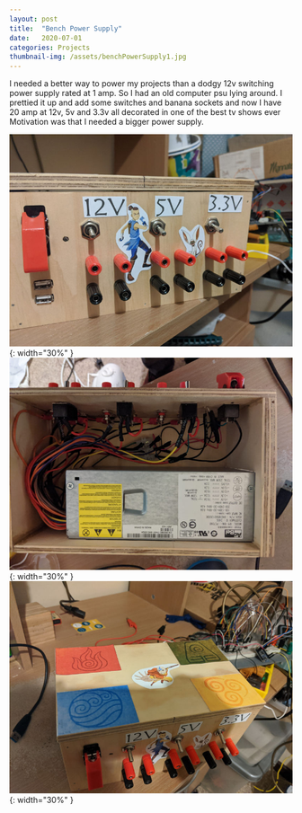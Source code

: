 ```yaml
---
layout: post
title:  "Bench Power Supply"
date:   2020-07-01
categories: Projects
thumbnail-img: /assets/benchPowerSupply1.jpg
---
```


I needed a better way to power my projects than a dodgy 12v switching power supply rated at 1 amp. So I had an old computer psu lying around. I prettied it up and add some switches and banana sockets and now I have 20 amp at 12v, 5v and 3.3v all decorated in one of the best tv shows ever Motivation was that I needed a bigger power supply.

![Bench Power Supply 1](/assets/benchPowerSupply1.jpg){: width="30%" } 
![Bench Power Supply 2](/assets/benchPowerSupply2.jpg){: width="30%" } 
![Bench Power Supply 3](/assets/benchPowerSupply3.jpg){: width="30%" } 